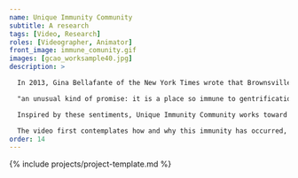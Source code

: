 ```yaml
---
name: Unique Immunity Community
subtitle: A research
tags: [Video, Research]
roles: [Videographer, Animator]
front_image: immune_comunity.gif
images: [gcao_worksample40.jpg]
description: >

  In 2013, Gina Bellafante of the New York Times wrote that Brownsville has 

  "an unusual kind of promise: it is a place so immune to gentrification that it is also immune to the negative fallout from gentrification, which means it has the capacity to serve as a template for a different model of revitalization” and that, “Brownsville has an authenticity for which there is no external market"

  Inspired by these sentiments, Unique Immunity Community works toward a provocation rather than a conclusion. Its purpose is to understand and explore Brownsville’s ‘immunity’ to gentrification and the ‘authenticity’ which this immunity both depends on, and in turn, reinforces.

  The video first contemplates how and why this immunity has occurred, and second, reveals the psychographic manifestations of this immunity:  what it looks at feels like from the inside. But what does this so-called ‘immunity’ mean for the future of Brownsville’? What is this unique kind of promise that Brownsville offers?
order: 14
---
```


{% include projects/project-template.md %}